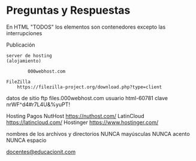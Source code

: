 # Preguntas y Respuestas


En HTML "TODOS" los elementos son contenedores
excepto las interrupciones


Publicación


    server de hosting
    (alojamiento)

            000webhost.com

    FileZilla
        https://filezilla-project.org/download.php?type=client





datos de sitio
    ftp         files.000webhost.com
    usuario     html-60781
    clave       nrWF^d4#r7L4U&%yuPT!



Hosting Pagos
    NutHost https://nuthost.com/
    LatinCloud  https://latincloud.com/
    Hostinger https://www.hostinger.com/




nombres de los archivos y directorios
NUNCA mayúsculas
NUNCA acento
NUNCA espacio

docentes@educacionit.com